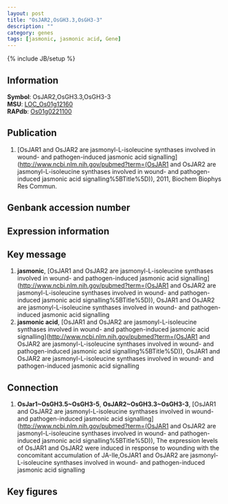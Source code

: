 ```yaml
---
layout: post
title: "OsJAR2,OsGH3.3,OsGH3-3"
description: ""
category: genes
tags: [jasmonic, jasmonic acid, Gene]
---
```

{% include JB/setup %}

## Information
__Symbol__: OsJAR2,OsGH3.3,OsGH3-3  
__MSU__: [LOC_Os01g12160](http://rice.plantbiology.msu.edu/cgi-bin/ORF_infopage.cgi?orf=LOC_Os01g12160)  
__RAPdb__: [Os01g0221100](http://rapdb.dna.affrc.go.jp/viewer/gbrowse_details/irgsp1?name=Os01g0221100)  

## Publication
1. [OsJAR1 and OsJAR2 are jasmonyl-L-isoleucine synthases involved in wound- and pathogen-induced jasmonic acid signalling](http://www.ncbi.nlm.nih.gov/pubmed?term=(OsJAR1 and OsJAR2 are jasmonyl-L-isoleucine synthases involved in wound- and pathogen-induced jasmonic acid signalling%5BTitle%5D)), 2011, Biochem Biophys Res Commun.

## Genbank accession number

## Expression information

## Key message
1. __jasmonic__, [OsJAR1 and OsJAR2 are jasmonyl-L-isoleucine synthases involved in wound- and pathogen-induced jasmonic acid signalling](http://www.ncbi.nlm.nih.gov/pubmed?term=(OsJAR1 and OsJAR2 are jasmonyl-L-isoleucine synthases involved in wound- and pathogen-induced jasmonic acid signalling%5BTitle%5D)), OsJAR1 and OsJAR2 are jasmonyl-L-isoleucine synthases involved in wound- and pathogen-induced jasmonic acid signalling
2. __jasmonic acid__, [OsJAR1 and OsJAR2 are jasmonyl-L-isoleucine synthases involved in wound- and pathogen-induced jasmonic acid signalling](http://www.ncbi.nlm.nih.gov/pubmed?term=(OsJAR1 and OsJAR2 are jasmonyl-L-isoleucine synthases involved in wound- and pathogen-induced jasmonic acid signalling%5BTitle%5D)), OsJAR1 and OsJAR2 are jasmonyl-L-isoleucine synthases involved in wound- and pathogen-induced jasmonic acid signalling

## Connection
1. __OsJar1~OsGH3.5~OsGH3-5__, __OsJAR2~OsGH3.3~OsGH3-3__, [OsJAR1 and OsJAR2 are jasmonyl-L-isoleucine synthases involved in wound- and pathogen-induced jasmonic acid signalling](http://www.ncbi.nlm.nih.gov/pubmed?term=(OsJAR1 and OsJAR2 are jasmonyl-L-isoleucine synthases involved in wound- and pathogen-induced jasmonic acid signalling%5BTitle%5D)),  The expression levels of OsJAR1 and OsJAR2 were induced in response to wounding with the concomitant accumulation of JA-Ile,OsJAR1 and OsJAR2 are jasmonyl-L-isoleucine synthases involved in wound- and pathogen-induced jasmonic acid signalling

## Key figures



